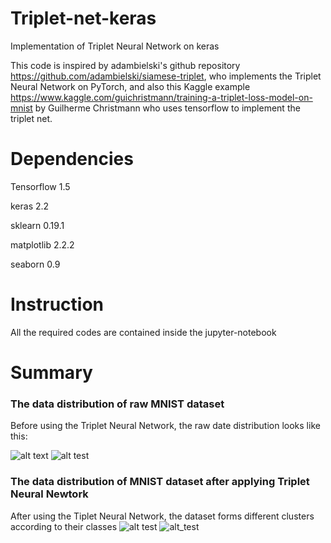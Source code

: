# Triplet-net-keras
Implementation of Triplet Neural Network on keras

This code is inspired by adambielski's github repository https://github.com/adambielski/siamese-triplet, who implements the Triplet Neural Network on PyTorch, and also this Kaggle example https://www.kaggle.com/guichristmann/training-a-triplet-loss-model-on-mnist by Guilherme Christmann who uses tensorflow to implement the triplet net.

# Dependencies
Tensorflow 1.5

keras 2.2

sklearn 0.19.1

matplotlib 2.2.2

seaborn 0.9

# Instruction
All the required codes are contained inside the jupyter-notebook

# Summary

### The data distribution of raw MNIST dataset
Before using the Triplet Neural Network, the raw date distribution looks like this:

![alt text](https://raw.githubusercontent.com/KinWaiCheuk/Triplet-net-keras/master/train_before.png)
![alt test](https://raw.githubusercontent.com/KinWaiCheuk/Triplet-net-keras/master/test_before.png)

### The data distribution of MNIST dataset after applying Triplet Neural Newtork
After using the Tiplet Neural Network, the dataset forms different clusters according to their classes
![alt test](https://raw.githubusercontent.com/KinWaiCheuk/Triplet-net-keras/master/train_after.png)
![alt_test](https://raw.githubusercontent.com/KinWaiCheuk/Triplet-net-keras/master/test_after.png)

